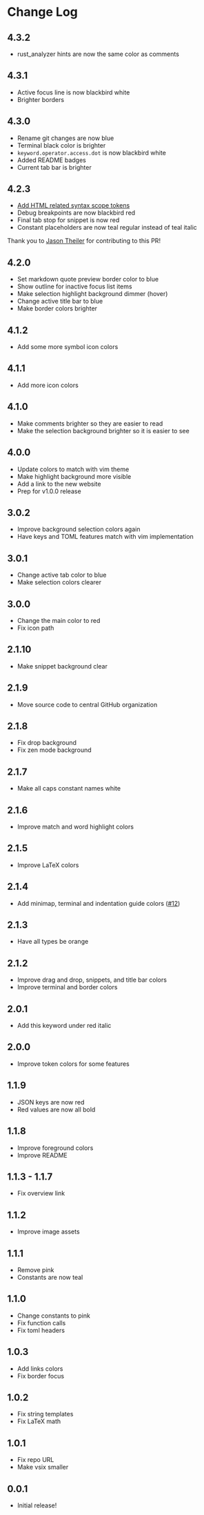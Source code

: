 # Change Log

## 4.3.2

- rust_analyzer hints are now the same color as comments

## 4.3.1

- Active focus line is now blackbird white
- Brighter borders

## 4.3.0

- Rename git changes are now blue
- Terminal black color is brighter
- `keyword.operator.access.dot` is now blackbird white
- Added README badges
- Current tab bar is brighter

## 4.2.3

- [Add HTML related syntax scope tokens](https://github.com/blackbirdtheme/vscode/pull/19)
- Debug breakpoints are now blackbird red
- Final tab stop for snippet is now red
- Constant placeholders are now teal regular instead of teal italic

Thank you to [Jason Theiler](https://github.com/jasontheiler) for contributing to this PR!

## 4.2.0

- Set markdown quote preview border color to blue
- Show outline for inactive focus list items
- Make selection highlight background dimmer (hover)
- Change active title bar to blue
- Make border colors brighter

## 4.1.2

- Add some more symbol icon colors

## 4.1.1

- Add more icon colors

## 4.1.0

- Make comments brighter so they are easier to read
- Make the selection background brighter so it is easier to see

## 4.0.0

- Update colors to match with vim theme
- Make highlight background more visible
- Add a link to the new website
- Prep for v1.0.0 release

## 3.0.2

- Improve background selection colors again
- Have keys and TOML features match with vim implementation

## 3.0.1

- Change active tab color to blue
- Make selection colors clearer

## 3.0.0

- Change the main color to red
- Fix icon path

## 2.1.10

- Make snippet background clear

## 2.1.9

- Move source code to central GitHub organization

## 2.1.8

- Fix drop background
- Fix zen mode background

## 2.1.7

- Make all caps constant names white

## 2.1.6

- Improve match and word highlight colors

## 2.1.5

- Improve LaTeX colors

## 2.1.4

- Add minimap, terminal and indentation guide colors ([#12](https://github.com/Matt-Gleich/blackbird/pull/12))

## 2.1.3

- Have all types be orange

## 2.1.2

- Improve drag and drop, snippets, and title bar colors
- Improve terminal and border colors

## 2.0.1

- Add this keyword under red italic

## 2.0.0

- Improve token colors for some features

## 1.1.9

- JSON keys are now red
- Red values are now all bold

## 1.1.8

- Improve foreground colors
- Improve README

## 1.1.3 - 1.1.7

- Fix overview link

## 1.1.2

- Improve image assets

## 1.1.1

- Remove pink
- Constants are now teal

## 1.1.0

- Change constants to pink
- Fix function calls
- Fix toml headers

## 1.0.3

- Add links colors
- Fix border focus

## 1.0.2

- Fix string templates
- Fix LaTeX math

## 1.0.1

- Fix repo URL
- Make vsix smaller

## 0.0.1

- Initial release!
